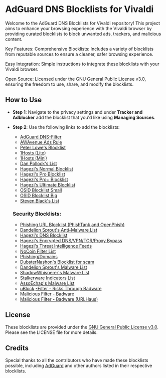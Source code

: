 # AdGuard DNS Blocklists for Vivaldi

Welcome to the AdGuard DNS Blocklists for Vivaldi repository! This project aims to enhance your browsing experience with the Vivaldi browser by providing curated blocklists to block unwanted ads, trackers, and malicious content.

Key Features:
Comprehensive Blocklists: Includes a variety of blocklists from reputable sources to ensure a cleaner, safer browsing experience.

Easy Integration: Simple instructions to integrate these blocklists with your Vivaldi browser.

Open Source: Licensed under the GNU General Public License v3.0, ensuring the freedom to use, share, and modify the blocklists.

## How to Use
- **Step 1**: Navigate to the privacy settings and under **Tracker and Adblocker** add the blocklist that you'd like using **Managing Sources**.
- **Step 2**: Use the following links to add the blocklists:
  - [AdGuard DNS-Filter](https://adguardteam.github.io/AdGuardSDNSFilter/Filters/filter.txt)
  - [AWAvenue Ads Rule](https://raw.githubusercontent.com/TG-Twilight/AWAvenue-Ads-Rule/main/AWAvenue-Ads-Rule.txt)
  - [Peter Lowe's Blocklist](https://pgl.yoyo.org/adservers/serverlist.php?hostformat=adblockplus&showintro=1&mimetype=plaintext)
  - [1Hosts (Lite)](https://raw.githubusercontent.com/badmojr/1Hosts/master/Lite/adblock.txt)
  - [1Hosts (Mini)](https://badmojr.gitlab.io/1hosts/mini/adblock.txt)
  - [Dan Pollock's List](https://someonewhocares.org/hosts/zero/hosts)
  - [Hagezi's Normal Blocklist](https://raw.githubusercontent.com/hagezi/dns-blocklists/main/adblock/multi.txt)
  - [Hagezi's Pro Blocklist](https://raw.githubusercontent.com/hagezi/dns-blocklists/main/adblock/pro.txt)
  - [Hagezi's Pro+ Blocklist](https://raw.githubusercontent.com/hagezi/dns-blocklists/main/adblock/pro.plus.txt)
  - [Hagezi's Ultimate Blocklist](https://raw.githubusercontent.com/hagezi/dns-blocklists/main/adblock/ultimate.txt)
  - [OSID Blocklist Small](https://small.oisd.nl/)
  - [OSID Blocklist Big](https://big.oisd.nl/)
  - [Steven Black's List](https://raw.githubusercontent.com/StevenBlack/hosts/master/hosts)

  ### Security Blocklists:
  - [Phishing URL Blocklist (PhishTank and OpenPhish)](https://malware-filter.gitlab.io/malware-filter/phishing-filter-agh.txt)
  - [Dandelion Sprout's Anti-Malware List](https://raw.githubusercontent.com/DandelionSprout/adfilt/master/Alternate%20versions%20Anti-Malware%20List/AntiMalwareAdGuardHome.txt)
  - [Hagezi's DNS Blocklist](https://raw.githubusercontent.com/hagezi/dns-blocklists/main/adblock/dyndns.txt)
  - [Hagezi's Encrypted DNS/VPN/TOR/Proxy Bypass](https://raw.githubusercontent.com/hagezi/dns-blocklists/main/adblock/doh-vpn-proxy-bypass.txt)
  - [Hagezi's Threat Intelligence Feeds](https://raw.githubusercontent.com/hagezi/dns-blocklists/main/adblock/tif.txt)
  - [NoCoin Filter List](https://raw.githubusercontent.com/hoshsadiq/adblock-nocoin-list/master/hosts.txt)
  - [Phishing/Domains](https://phishing.army/download/phishing_army_blocklist_extended.txt)
  - [DubsterNashon's Blocklist for scam](https://raw.githubusercontent.com/durablenapkin/scamblocklist/master/adguard.txt)
  - [Dandelion Sprout's Malware List](https://raw.githubusercontent.com/DandelionSprout/adfilt/master/Lists/Malware)
  - [ShadowWhisperer's Malware List](https://raw.githubusercontent.com/ShadowWhisperer/BlockLists/master/Lists/Malware)
  - [Stalkerware Indicators List](https://raw.githubusercontent.com/AssoEchap/stalkerware-indicators/master/generated/hosts)
  - [AssoEchap's Malware List](https://raw.githubusercontent.com/AssoEchap/stevenblack/master/generated/hosts)
  - [uBlock,-Filter - Risks Through Badware](https://raw.githubusercontent.com/uBlockOrigin/uAssets/master/filters/badware.txt)
  - [Malicious Filter - Badware](https://raw.githubusercontent.com/BlockOrigin/Assets/master/filters/badware.txt)
  - [Malicious Filter - Badware (URLHaus)](https://malware-filter.gitlab.io/malware-filter/filters-adh/urhaus-filter-agh.txt)

## License
These blocklists are provided under the [GNU General Public License v3.0](link-to-GPL-3.0). Please see the LICENSE file for more details.

## Credits
Special thanks to all the contributors who have made these blocklists possible, including [AdGuard](https://adguard.com) and other authors listed in their respective blocklists.
